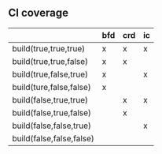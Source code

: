 ## CI coverage

|                          | bfd | crd | ic |
|--------------------------|-----|-----|----|
| build(true,true,true)    | x   | x   | x  |
| build(true,true,false)   | x   | x   |    |
| build(true,false,true)   | x   |     | x  |
| build(ture,false,false)  | x   |     |    |
| build(false,true,true)   |     | x   | x  |
| build(false,true,false)  |     | x   |    |
| build(false,false,true)  |     |     | x  |
| build(false,false,false) |     |     |    |
